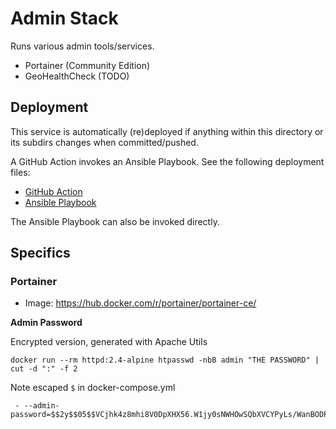 # Admin Stack

Runs various admin tools/services.

* Portainer (Community Edition)
* GeoHealthCheck (TODO)

## Deployment

This service is automatically (re)deployed if anything within this directory or its subdirs changes
when committed/pushed.

A GitHub Action invokes an Ansible Playbook.
See the following deployment files:

* [GitHub Action](../../.github/workflows/deploy.admin.yml)
* [Ansible Playbook](../../ansible/deploy.yml)

The Ansible Playbook can also be invoked directly.

## Specifics
### Portainer

* Image: https://hub.docker.com/r/portainer/portainer-ce/

**Admin Password**

Encrypted version, generated with Apache Utils

```
docker run --rm httpd:2.4-alpine htpasswd -nbB admin "THE PASSWORD" | cut -d ":" -f 2 

```

Note escaped `$` in docker-compose.yml

```
 - --admin-password=$$2y$$05$$VCjhk4z8mhi8V0DpXHX56.W1jy0sNWHOwSQbXVCYPyLs/WanBODPq

```